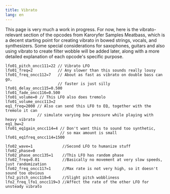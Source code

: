 ```yaml
---
title: Vibrato
lang: en
---
```

This page is very much a work in progress. For now, here is the vibrato-relevant
section of the opcodes from Karoryfer Samples Meatbass, which is a decent
starting point for creating vibrato in bowed strings, vocals, and synthesizers.
Some special considerations for saxophones, guitars and also using vibrato to
create filter wobble will be added later, along with a more detailed explanation
of each opcode's specific purpose.

```
lfo01_pitch_oncc111=22 // Vibrato LFO
lfo01_freq=2           // Any slower than this sounds really lousy
lfo01_freq_oncc112=7   // About as fast as vibrato on double bass can go,
                       // faster is just silly
lfo01_delay_oncc115=0.500
lfo01_fade_oncc116=0.500
lfo01_volume=0 // This LFO also does tremolo
lfo01_volume_oncc113=2
eq1_freq=2000 // Also can send this LFO to EQ, together with the tremolo it can
              // simulate varying bow pressure while playing with heavy vibrato
eq1_bw=2
lfo01_eq1gain_oncc114=4 // Don't want this to sound too synthetic,
                        // so max amount is small
lfo01_eq1freq_oncc114=1500

lfo02_wave=1             //Second LFO to humanize stuff
lfo02_phase=0
lfo02_phase_oncc135=1    //This LFO has random phase
lfo02_freq=0.01          //Basically no movement at very slow speeds, just randomization
lfo02_freq_oncc117=1     //Max rate is not very high, so it doesn't sound too obvious
lfo2_pitch_oncc118=6     //Slight pitch wobbliness
lfo2_freq_lfo1_oncc119=3 //Affect the rate of the other LFO for unsteady vibrato
```
